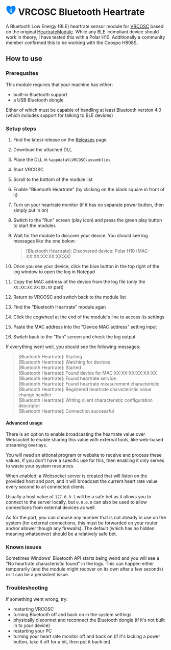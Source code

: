 <h1><img src="BluetoothHeartrateModule/logo/logo.png" width="32"> VRCOSC Bluetooth Heartrate</h1>

A Bluetooth Low Energy (BLE) heartrate sensor module for [VRCOSC] based on the original [HeartrateModule].
While any BLE-compliant device should work in theory, I have tested this with a Polar H10.
Additionally a community member confirmed this to be working with the Coospo H808S.

[VRCOSC]: https://github.com/VolcanicArts/VRCOSC
[HeartrateModule]: https://github.com/VolcanicArts/VRCOSC/blob/2022.1219.0/VRCOSC.Game/Modules/Modules/Heartrate/HeartRateModule.cs

## How to use

### Prerequsites

This module requires that your machine has either:
* built-in Bluetooth support
* a USB Bluetooth dongle

Either of which must be capable of handling at least Bluetooth version 4.0 (which includes support for talking to BLE devices)

### Setup steps

1. Find the latest release on the [Releases] page
2. Download the attached DLL
3. Place the DLL in `%appdata%\VRCOSC\assemblies`
4. Start VRCOSC
5. Scroll to the bottom of the module list
6. Enable "Bluetooth Heartrate" (by clicking on the blank square in front of it)
7. Turn on your heartrate monitor (if it has no separate power button, then simply put in on)
8. Switch to the "Run" screen (play icon) and press the green play button to start the modules
9. Wait for the module to discover your device. You should see log messages like the one below:

    > \[Bluetooth Heartrate]: Discovered device: Polar H10 (MAC: XX:XX:XX:XX:XX:XX)

10. Once you see your device, click the blue button in the top right of the log window to open the log in Notepad
11. Copy the MAC address of the device from the log file (only the `XX:XX:XX:XX:XX:XX` part)
12. Return to VRCOSC and switch back to the module list
13. Find the "Bluetooth Heartrate" module agan
14. Click the cogwheel at the end of the module's line to access its settings
15. Paste the MAC address into the "Device MAC address" setting input
16. Switch back to the "Run" screen and check the log output

If everything went well, you should see the following messages:

> \[Bluetooth Heartrate]: Starting<br>
> \[Bluetooth Heartrate]: Watching for devices<br>
> \[Bluetooth Heartrate]: Started<br>
> \[Bluetooth Heartrate]: Found device for MAC XX:XX:XX:XX:XX:XX<br>
> \[Bluetooth Heartrate]: Found heartrate service<br>
> \[Bluetooth Heartrate]: Found heartrate measurement characteristic<br>
> \[Bluetooth Heartrate]: Registered heartrate characteristic value change handler<br>
> \[Bluetooth Heartrate]: Writing client characteristic configuration descriptor<br>
> \[Bluetooth Heartrate]: Connection successful

[Releases]: https://github.com/DJDavid98/VRCOSC-BluetoothHeartrate/releases

#### Advanced usage

There is an option to enable broadcasting the heartrate value over Websocket to enable sharing this value with external tools, like web-based streaming overlays.

You will need an attional program or website to receive and process these values, if you don't have a specific use for this, then enabling it only serves to waste your system resources.

When enabled, a Websocket server is created that will listen on the provided host and port, and it will broadcast the current heart rate value every second to all connected clients.

Usually a host value of `127.0.0.1` will be a safe bet as it allows you to connect to the server locally, but `0.0.0.0` can also be used to allow connections from external devices as well.

As for the port, you can choose any number that is not already in use on the system (for external connections, this must be forwarded on your router and/or allower though any firewalls). The default (which has no hidden meaning whatsoever) should be a relatively safe bet.

### Known issues

Sometimes Windows' Bluetooth API starts being weird and you will see a "No heartrate characteristic found" in the logs.
This can happen either temporarily (and the module might recover on its own after a few seconds) or it can be a persistent issue.

### Troubleshooting

If something went wrong, try:
* restarting VRCOSC
* turning Bluetooth off and back on in the system settings
* physically disconnet and reconnect the Bluetooth dongle (if it's not built in to your device)
* restarting your PC
* turning your heart rate monitor off and back on (if it's lacking a power button, take it off for a bit, then put it back on)
